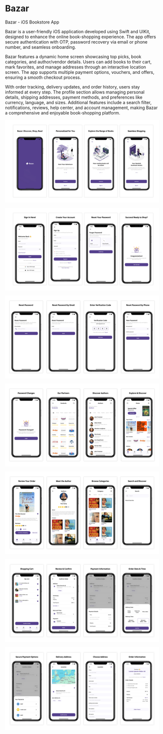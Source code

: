 # Bazar
Bazar - iOS Bookstore App

Bazar is a user-friendly iOS application developed using Swift and UIKit, designed to enhance the online book-shopping experience. The app offers secure authentication with OTP, password recovery via email or phone number, and seamless onboarding.

Bazar features a dynamic home screen showcasing top picks, book categories, and author/vendor details. Users can add books to their cart, mark favorites, and manage addresses through an interactive location screen. The app supports multiple payment options, vouchers, and offers, ensuring a smooth checkout process.

With order tracking, delivery updates, and order history, users stay informed at every step. The profile section allows managing personal details, shipping addresses, payment methods, and preferences like currency, language, and sizes. Additional features include a search filter, notifications, reviews, help center, and account management, making Bazar a comprehensive and enjoyable book-shopping platform.


![Banner](https://github.com/naveedkhalid123/Bazar/blob/3ef2d2a3223cf5210a5c5d97c26b9f983b222de2/Banner-1.jpg)

![Banner 2](https://github.com/naveedkhalid123/Bazar/blob/7feb9da0e9032c3dcb5cf4d4a241c965a73148a0/Banner-2.jpg)

![Banner](https://github.com/naveedkhalid123/Bazar/blob/5a17e4210ffd6153a9552ee69baa7685e64e1da0/Banner-3.jpg?raw=true)

![Banner 4](https://github.com/naveedkhalid123/Bazar/blob/058b64481fee061ea869825bc35691b4eaa9217d/Banner-4.jpg?raw=true)

![Banner Image](https://github.com/naveedkhalid123/Bazar/blob/e1ce531fb8d02823b3348bdad25e3557277369c8/Banner%205.jpg)

![Banner Image 2](https://github.com/naveedkhalid123/Bazar/blob/0b46bbf0138f813cf0dc0bfb0587c6620be149ac/Banner%206.jpg)

![Banner Image](https://github.com/naveedkhalid123/Bazar/blob/baac67d3b29ad4661fdf95602cbe6a5e47938940/Banner%207.jpg)


